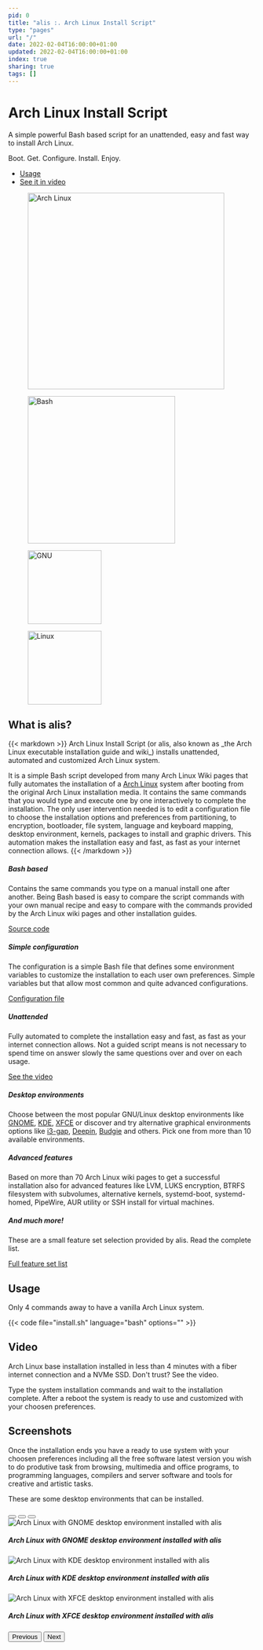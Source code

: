 ```yaml
---
pid: 0
title: "alis :. Arch Linux Install Script"
type: "pages"
url: "/"
date: 2022-02-04T16:00:00+01:00
updated: 2022-02-04T16:00:00+01:00
index: true
sharing: true
tags: []
---
```


<div class="container">
  <div class="row">
    <div class="col">
      <div class="p-5">
        <div class="container-fluid py-5 text-center">
          <h1>Arch Linux Install Script</h1>
          <p class="fs-3 text-muted">A simple powerful Bash based script for an unattended, easy and fast way to install Arch Linux.</p>
          <p class="fs-3 text-muted">Boot. Get. Configure. Install. Enjoy.</p>
          <ul class="list-unstyled list-inline">
            <li class="list-inline-item"><a href="#usage">Usage</a></li>
            <li class="list-inline-item"><a href="#video">See it in video</a></li>
          </ul>
        </div>
      </div>
    </div>
  </div>
</div>

<div class="container mt-4">
  <div class="row justify-content-center">
    <div class="col col-auto">
      <figure class="text-center">
        <a href="https://www.archlinux.org/"><img src="images/logotypes/archlinux-logo-dark.svg" width="400" alt="Arch Linux"></a>
      </figure>
    </div>
    <div class="col col-auto">
      <figure class="text-center">
        <a href="https://www.gnu.org/software/bash/"><img src="images/logotypes/bash.svg" width="300" alt="Bash"></a>
      </figure>
    </div>
  </div>
  <div class="row justify-content-center">
    <div class="col col-auto">
      <figure class="text-center">
        <a href="https://www.gnu.org/"><img src="images/logotypes/gnu.svg" width="150" alt="GNU"></a>
      </figure>
    </div>
    <div class="col col-auto">
      <figure class="text-center">
        <a href="https://www.kernel.org/"><img src="images/logotypes/linux.svg" width="150" alt="Linux"></a>
      </figure>
    </div>
  </div>
</div>

<section id="what-is" class="mt-4">
  <div class="container">
    <div class="row">
      <div class="col">
        <h2 class="fs-3 fw-bold">What is alis?</h2>
{{< markdown >}}
Arch Linux Install Script (or alis, also known as _the Arch Linux executable installation guide and wiki_) installs unattended, automated and customized Arch Linux system.

It is a simple Bash script developed from many Arch Linux Wiki pages that fully automates the installation of a [Arch Linux](https://archlinux.org/) system after booting from the original Arch Linux installation media. It contains the same commands that you would type and execute one by one interactively to complete the installation. The only user intervention needed is to edit a configuration file to choose the installation options and preferences from partitioning, to encryption, bootloader, file system, language and keyboard mapping, desktop environment, kernels, packages to install and graphic drivers. This automation makes the installation easy and fast, as fast as your internet connection allows.
{{< /markdown >}}
      </div>
    </div>
  </div>
</section>

<section id="higlights" class="mt-4">
  <div class="container">
    <div class="row justify-content-around">
      <div class="col-lg-4 col-sm-12">
        <div class="card">
          <div class="card-body">
            <h5 class="card-title fw-bold">Bash based</h5>
            <p class="card-text">Contains the same commands you type on a manual install one after another. Being Bash based is easy to compare the script commands with your own manual recipe and easy to compare with the commands provided by the Arch Linux wiki pages and other installation guides.</p>
            <a href="https://github.com/picodotdev/alis" class="card-link">Source code</a>
          </div>
        </div>
      </div>
      <div class="col-lg-4 col-sm-12">
        <div class="card">
          <div class="card-body">
            <h5 class="card-title fw-bold">Simple configuration</h5>
            <p class="card-text">The configuration is a simple Bash file that defines some environment variables to customize the installation to each user own preferences. Simple variables but that allow most common and quite advanced configurations.</p>
            <a href="https://github.com/picodotdev/alis/blob/master/alis.conf" class="card-link">Configuration file</a>
          </div>
        </div>
      </div>
      <div class="col-lg-4 col-sm-12">
        <div class="card">
          <div class="card-body">
            <h5 class="card-title fw-bold">Unattended</h5>
            <p class="card-text">Fully automated to complete the installation easy and fast, as fast as your internet connection allows. Not a guided script means is not necessary to spend time on answer slowly the same questions over and over on each usage.</p>
            <a href="#video" class="card-link">See the video</a>
          </div>
        </div>
      </div>
    </div>
    <div class="row justify-content-around mt-4">
      <div class="col-lg-4 col-sm-12">
        <div class="card">
          <div class="card-body">
            <h5 class="card-title fw-bold">Desktop environments</h5>
            <p class="card-text">Choose between the most popular GNU/Linux desktop environments like <a href="https://www.gnome.org/">GNOME</a>, <a href="https://kde.org/">KDE</a>, <a href="https://xfce.org/">XFCE</a> or discover and try alternative graphical environments options like <a href="https://github.com/Airblader/i3">i3-gap</a>, <a href="https://www.deepin.org/en/dde/">Deepin</a>, <a href="https://github.com/BuddiesOfBudgie/budgie-desktop">Budgie</a> and others. Pick one from more than 10 available environments.</p>
          </div>
        </div>
      </div>
      <div class="col-lg-4 col-sm-12">
        <div class="card">
          <div class="card-body">
            <h5 class="card-title fw-bold">Advanced features</h5>
            <p class="card-text">Based on more than 70 Arch Linux wiki pages to get a successful installation also for advanced features like LVM, LUKS encryption, BTRFS filesystem with subvolumes, alternative kernels, systemd-boot, systemd-homed, PipeWire, AUR utility or SSH install for virtual machines.</p>
          </div>
        </div>
      </div>
      <div class="col-lg-4 col-sm-12">
        <div class="card">
          <div class="card-body">
            <h5 class="card-title fw-bold">And much more!</h5>
            <p class="card-text">These are a small feature set selection provided by alis. Read the complete list.</p>
            <a href="https://github.com/picodotdev/alis#features" class="card-link">Full feature set list</a>
          </div>
        </div>
      </div>
    </div>
  </div>
</section>

<section id="usage" class="mt-4">
  <div class="container">
    <div class="row">
      <div class="col">
        <h2 class="fs-3 fw-bold">Usage</h2>
        <p>Only 4 commands away to have a vanilla Arch Linux system.</p>
        {{< code file="install.sh" language="bash" options="" >}}
      </div>
    </div>
  </div>
</section>

<section id="video" class="mt-4">
  <div class="container">
    <div class="row">
      <div class="col">
        <h2 class="fs-3 fw-bold">Video</h2>
        <p>Arch Linux base installation installed in less than 4 minutes with a fiber internet connection and a NVMe SSD. Don't trust? See the video.</p>
        <p>Type the system installation commands and wait to the installation complete. After a reboot the system is ready to use and customized with your choosen preferences.</p>
        <script type="text/javascript" src="https://asciinema.org/a/444025.js" data-size="medium" data-cols="160" data-rows="40" id="asciicast-444025" async></script>
      </div>
    </div>
  </div>
</section>

<section id="screenshots" class="mt-4">
  <div class="container">
    <div class="row">
      <div class="col">
        <h2 class="fs-3 fw-bold">Screenshots</h2>
        <p>Once the installation ends you have a ready to use system with your choosen preferences including all the free software latest version you wish to do produtive task from browsing, multimedia and office programs, to programming languages, compilers and server software and tools for creative and artistic tasks.</p>
        <p>These are some desktop environments that can be installed.</p>
        <div class="p-5">
          <div id="desktopEnvironmentsCarousel" class="carousel slide" data-bs-ride="carousel">
            <div class="carousel-indicators">
              <button type="button" data-bs-target="#desktopEnvironmentsCarousel" data-bs-slide-to="0" class="active" aria-current="true" aria-label="GNOME"></button>
              <button type="button" data-bs-target="#desktopEnvironmentsCarousel" data-bs-slide-to="1" aria-label="KDE"></button>
              <button type="button" data-bs-target="#desktopEnvironmentsCarousel" data-bs-slide-to="2" aria-label="XFCE"></button>
            </div>
            <div class="carousel-inner">
              <div class="carousel-item active" data-bs-interval="10000">
                <img src="images/archlinux-gnome.jpg" class="d-block w-100" alt="Arch Linux with GNOME desktop environment installed with alis">
                <div class="carousel-caption d-none d-md-block bg-dark bg-opacity-50">
                  <h5>Arch Linux with GNOME desktop environment installed with alis</h5>
                </div>
              </div>
              <div class="carousel-item" data-bs-interval="10000">
                <img src="images/archlinux-kde.jpg" class="d-block w-100" alt="Arch Linux with KDE desktop environment installed with alis">
                <div class="carousel-caption d-none d-md-block bg-dark bg-opacity-50">
                  <h5>Arch Linux with KDE desktop environment installed with alis</h5>
                </div>
              </div>
              <div class="carousel-item" data-bs-interval="10000">
                <img src="images/archlinux-xfce.jpg" class="d-block w-100" alt="Arch Linux with XFCE desktop environment installed with alis">
                <div class="carousel-caption d-none d-md-block bg-dark bg-opacity-50">
                  <h5>Arch Linux with XFCE desktop environment installed with alis</h5>
                </div>
              </div>
            </div>
            <button class="carousel-control-prev" type="button" data-bs-target="#desktopEnvironmentsCarousel" data-bs-slide="prev">
              <span class="carousel-control-prev-icon" aria-hidden="true"></span>
              <span class="visually-hidden">Previous</span>
            </button>
            <button class="carousel-control-next" type="button" data-bs-target="#desktopEnvironmentsCarousel" data-bs-slide="next">
              <span class="carousel-control-next-icon" aria-hidden="true"></span>
              <span class="visually-hidden">Next</span>
            </button>
          </div>
        </div>
      </div>
    </div>
  </div>
</section>